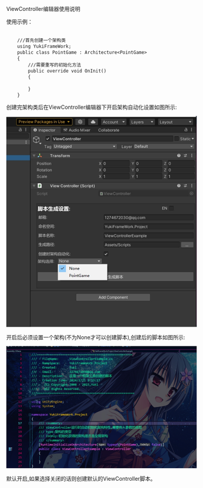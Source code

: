 ViewController编辑器使用说明

使用示例：
```

    ///首先创建一个架构类
    using YukiFrameWork;
    public class PointGame : Architecture<PointGame>
    {
        ///需要重写的初始化方法
        public override void OnInit()
        {
            
        }        
    }
```
创建完架构类后在ViewController编辑器下开启架构自动化设置如图所示:

![输入图片说明](Texture/controllerEditor.png)

开启后必须设置一个架构(不为None才可以创建脚本),创建后的脚本如图所示:

![输入图片说明](Texture/controller4.png)

默认开启,如果选择关闭的话则创建默认的ViewController脚本。